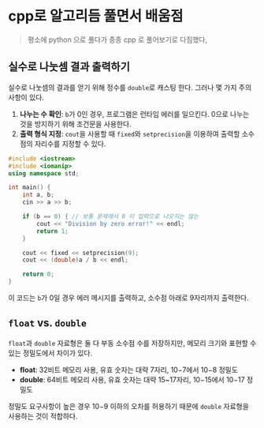 # cpp로 알고리듬 풀면서 배움점

> 평소에 python 으로 풀다가 종종 cpp 로 풀어보기로 다짐했다,



## 실수로 나눗셈 결과 출력하기

실수로 나눗셈의 결과를 얻기 위해 정수를 `double`로 캐스팅 한다. 그러나 몇 가지 주의사항이 있다.

1. **나누는 수 확인**: `b`가 0인 경우, 프로그램은 런타임 에러를 일으킨다. 0으로 나누는 것을 방지하기 위해 조건문을 사용한다.
2. **출력 형식 지정**: `cout`을 사용할 때 `fixed`와 `setprecision`을 이용하여 출력할 소수점의 자리수를 지정할 수 있다.

```cpp
#include <iostream>
#include <iomanip>
using namespace std;

int main() {
    int a, b;
    cin >> a >> b;

    if (b == 0) { // 보통 문제에서 0 이 입력으로 나오지는 않는
        cout << "Division by zero error!" << endl;
        return 1;
    }

    cout << fixed << setprecision(9);
    cout << (double)a / b << endl;

    return 0;
}


```

이 코드는 `b`가 0일 경우 에러 메시지를 출력하고, 소수점 아래로 9자리까지 출력한다.

## `float` vs. `double`

`float`과 `double` 자료형은 둘 다 부동 소수점 수를 저장하지만, 메모리 크기와 표현할 수 있는 정밀도에서 차이가 있다.

- **float**: 32비트 메모리 사용, 유효 숫자는 대략 7자리, 10−7에서 10−8 정밀도
- **double**: 64비트 메모리 사용, 유효 숫자는 대략 15~17자리, 10−15에서 10−17 정밀도

정밀도 요구사항이 높은 경우 10−9 이하의 오차를 허용하기 때문에 `double` 자료형을 사용하는 것이 적합하다.

